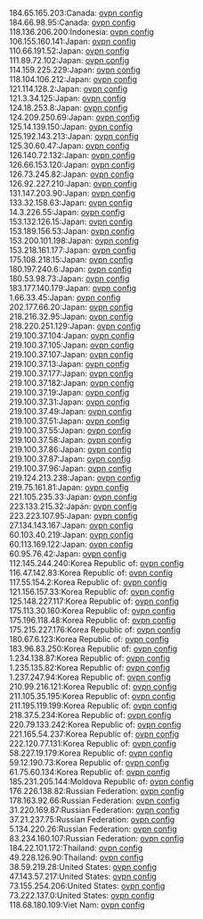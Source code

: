184.65.165.203:Canada: [ovpn config](vpn/184_65_165_203.ovpn)  
184.66.98.95:Canada: [ovpn config](vpn/184_66_98_95.ovpn)  
118.136.206.200:Indonesia: [ovpn config](vpn/118_136_206_200.ovpn)  
106.155.160.141:Japan: [ovpn config](vpn/106_155_160_141.ovpn)  
110.66.191.52:Japan: [ovpn config](vpn/110_66_191_52.ovpn)  
111.89.72.102:Japan: [ovpn config](vpn/111_89_72_102.ovpn)  
114.159.225.229:Japan: [ovpn config](vpn/114_159_225_229.ovpn)  
118.104.106.212:Japan: [ovpn config](vpn/118_104_106_212.ovpn)  
121.114.128.2:Japan: [ovpn config](vpn/121_114_128_2.ovpn)  
121.3.34.125:Japan: [ovpn config](vpn/121_3_34_125.ovpn)  
124.18.253.8:Japan: [ovpn config](vpn/124_18_253_8.ovpn)  
124.209.250.69:Japan: [ovpn config](vpn/124_209_250_69.ovpn)  
125.14.139.150:Japan: [ovpn config](vpn/125_14_139_150.ovpn)  
125.192.143.213:Japan: [ovpn config](vpn/125_192_143_213.ovpn)  
125.30.60.47:Japan: [ovpn config](vpn/125_30_60_47.ovpn)  
126.140.72.132:Japan: [ovpn config](vpn/126_140_72_132.ovpn)  
126.66.153.120:Japan: [ovpn config](vpn/126_66_153_120.ovpn)  
126.73.245.82:Japan: [ovpn config](vpn/126_73_245_82.ovpn)  
126.92.227.210:Japan: [ovpn config](vpn/126_92_227_210.ovpn)  
131.147.203.90:Japan: [ovpn config](vpn/131_147_203_90.ovpn)  
133.32.158.63:Japan: [ovpn config](vpn/133_32_158_63.ovpn)  
14.3.226.55:Japan: [ovpn config](vpn/14_3_226_55.ovpn)  
153.132.126.15:Japan: [ovpn config](vpn/153_132_126_15.ovpn)  
153.189.156.53:Japan: [ovpn config](vpn/153_189_156_53.ovpn)  
153.200.101.198:Japan: [ovpn config](vpn/153_200_101_198.ovpn)  
153.218.161.177:Japan: [ovpn config](vpn/153_218_161_177.ovpn)  
175.108.218.15:Japan: [ovpn config](vpn/175_108_218_15.ovpn)  
180.197.240.6:Japan: [ovpn config](vpn/180_197_240_6.ovpn)  
180.53.98.73:Japan: [ovpn config](vpn/180_53_98_73.ovpn)  
183.177.140.179:Japan: [ovpn config](vpn/183_177_140_179.ovpn)  
1.66.33.45:Japan: [ovpn config](vpn/1_66_33_45.ovpn)  
202.177.66.20:Japan: [ovpn config](vpn/202_177_66_20.ovpn)  
218.216.32.95:Japan: [ovpn config](vpn/218_216_32_95.ovpn)  
218.220.251.129:Japan: [ovpn config](vpn/218_220_251_129.ovpn)  
219.100.37.104:Japan: [ovpn config](vpn/219_100_37_104.ovpn)  
219.100.37.105:Japan: [ovpn config](vpn/219_100_37_105.ovpn)  
219.100.37.107:Japan: [ovpn config](vpn/219_100_37_107.ovpn)  
219.100.37.13:Japan: [ovpn config](vpn/219_100_37_13.ovpn)  
219.100.37.177:Japan: [ovpn config](vpn/219_100_37_177.ovpn)  
219.100.37.182:Japan: [ovpn config](vpn/219_100_37_182.ovpn)  
219.100.37.19:Japan: [ovpn config](vpn/219_100_37_19.ovpn)  
219.100.37.31:Japan: [ovpn config](vpn/219_100_37_31.ovpn)  
219.100.37.49:Japan: [ovpn config](vpn/219_100_37_49.ovpn)  
219.100.37.51:Japan: [ovpn config](vpn/219_100_37_51.ovpn)  
219.100.37.55:Japan: [ovpn config](vpn/219_100_37_55.ovpn)  
219.100.37.58:Japan: [ovpn config](vpn/219_100_37_58.ovpn)  
219.100.37.86:Japan: [ovpn config](vpn/219_100_37_86.ovpn)  
219.100.37.87:Japan: [ovpn config](vpn/219_100_37_87.ovpn)  
219.100.37.96:Japan: [ovpn config](vpn/219_100_37_96.ovpn)  
219.124.213.238:Japan: [ovpn config](vpn/219_124_213_238.ovpn)  
219.75.161.81:Japan: [ovpn config](vpn/219_75_161_81.ovpn)  
221.105.235.33:Japan: [ovpn config](vpn/221_105_235_33.ovpn)  
223.133.215.32:Japan: [ovpn config](vpn/223_133_215_32.ovpn)  
223.223.107.95:Japan: [ovpn config](vpn/223_223_107_95.ovpn)  
27.134.143.167:Japan: [ovpn config](vpn/27_134_143_167.ovpn)  
60.103.40.219:Japan: [ovpn config](vpn/60_103_40_219.ovpn)  
60.113.169.122:Japan: [ovpn config](vpn/60_113_169_122.ovpn)  
60.95.76.42:Japan: [ovpn config](vpn/60_95_76_42.ovpn)  
112.145.244.240:Korea Republic of: [ovpn config](vpn/112_145_244_240.ovpn)  
116.47.142.83:Korea Republic of: [ovpn config](vpn/116_47_142_83.ovpn)  
117.55.154.2:Korea Republic of: [ovpn config](vpn/117_55_154_2.ovpn)  
121.156.157.33:Korea Republic of: [ovpn config](vpn/121_156_157_33.ovpn)  
125.148.227.117:Korea Republic of: [ovpn config](vpn/125_148_227_117.ovpn)  
175.113.30.160:Korea Republic of: [ovpn config](vpn/175_113_30_160.ovpn)  
175.196.118.48:Korea Republic of: [ovpn config](vpn/175_196_118_48.ovpn)  
175.215.227.176:Korea Republic of: [ovpn config](vpn/175_215_227_176.ovpn)  
180.67.6.123:Korea Republic of: [ovpn config](vpn/180_67_6_123.ovpn)  
183.96.83.250:Korea Republic of: [ovpn config](vpn/183_96_83_250.ovpn)  
1.234.138.87:Korea Republic of: [ovpn config](vpn/1_234_138_87.ovpn)  
1.235.135.82:Korea Republic of: [ovpn config](vpn/1_235_135_82.ovpn)  
1.237.247.94:Korea Republic of: [ovpn config](vpn/1_237_247_94.ovpn)  
210.99.216.121:Korea Republic of: [ovpn config](vpn/210_99_216_121.ovpn)  
211.105.35.195:Korea Republic of: [ovpn config](vpn/211_105_35_195.ovpn)  
211.195.119.199:Korea Republic of: [ovpn config](vpn/211_195_119_199.ovpn)  
218.37.5.234:Korea Republic of: [ovpn config](vpn/218_37_5_234.ovpn)  
220.79.133.242:Korea Republic of: [ovpn config](vpn/220_79_133_242.ovpn)  
221.165.54.237:Korea Republic of: [ovpn config](vpn/221_165_54_237.ovpn)  
222.120.77.131:Korea Republic of: [ovpn config](vpn/222_120_77_131.ovpn)  
58.227.19.179:Korea Republic of: [ovpn config](vpn/58_227_19_179.ovpn)  
59.12.190.73:Korea Republic of: [ovpn config](vpn/59_12_190_73.ovpn)  
61.75.60.134:Korea Republic of: [ovpn config](vpn/61_75_60_134.ovpn)  
185.231.205.144:Moldova Republic of: [ovpn config](vpn/185_231_205_144.ovpn)  
176.226.138.82:Russian Federation: [ovpn config](vpn/176_226_138_82.ovpn)  
178.163.92.66:Russian Federation: [ovpn config](vpn/178_163_92_66.ovpn)  
31.220.169.87:Russian Federation: [ovpn config](vpn/31_220_169_87.ovpn)  
37.21.237.75:Russian Federation: [ovpn config](vpn/37_21_237_75.ovpn)  
5.134.220.26:Russian Federation: [ovpn config](vpn/5_134_220_26.ovpn)  
83.234.160.107:Russian Federation: [ovpn config](vpn/83_234_160_107.ovpn)  
184.22.101.172:Thailand: [ovpn config](vpn/184_22_101_172.ovpn)  
49.228.126.90:Thailand: [ovpn config](vpn/49_228_126_90.ovpn)  
38.59.219.28:United States: [ovpn config](vpn/38_59_219_28.ovpn)  
47.143.57.217:United States: [ovpn config](vpn/47_143_57_217.ovpn)  
73.155.254.206:United States: [ovpn config](vpn/73_155_254_206.ovpn)  
73.222.137.0:United States: [ovpn config](vpn/73_222_137_0.ovpn)  
118.68.180.109:Viet Nam: [ovpn config](vpn/118_68_180_109.ovpn)  

